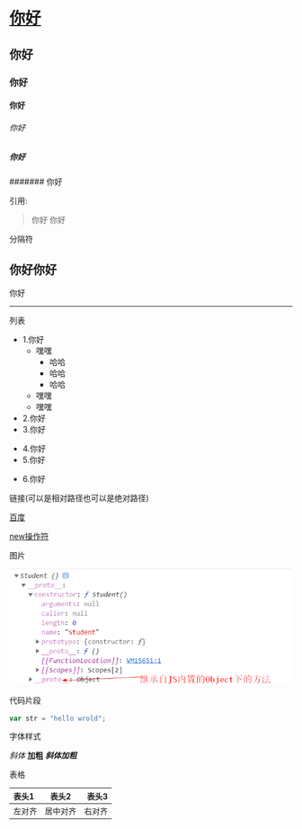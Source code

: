 # [你好](https://www.baidu.com)
## 你好
### 你好
#### 你好
###### 你好
##### 你好
####### 你好

引用: 
> 你好
> 你好

分隔符

你好你好
------
你好
***

列表

- 1.你好
  * 嘿嘿
    - 哈哈
    - 哈哈
    - 哈哈
  * 嘿嘿
  * 嘿嘿
- 2.你好
- 3.你好

* 4.你好
* 5.你好
+ 6.你好

链接(可以是相对路径也可以是绝对路径)

[百度](https://www.baidu.com)

[new操作符](./../JavaScript/01JS的new操作符.md)

图片

![img](./../JavaScript/imgae/img/01Student.png)

代码片段
```js
var str = "hello wrold";
```

字体样式

*斜体*
**加粗**
***斜体加粗***

表格

表头1|表头2|表头3
:-------------|:----:|-------------:
左对齐|居中对齐|右对齐


